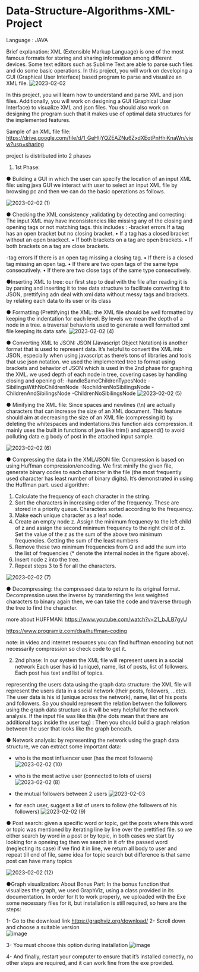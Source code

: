 # Data-Structure-Algorithms-XML-Project

Language : JAVA

Brief explanation:
XML (Extensible Markup Language) is one of the most famous formats for storing and sharing
information among different devices. Some text editors such as Sublime Text are able to parse
such files and do some basic operations. In this project, you will work on developing a GUI
(Graphical User Interface) based program to parse and visualize an XML file.
![2023-02-02](https://user-images.githubusercontent.com/92223732/216429688-f8add2df-0351-42fd-bca6-8f38ccb0738e.png)


In this project, you will learn how to understand and parse XML and json files. Additionally, you
will work on designing a GUI (Graphical User Interface) to visualize XML and json files. You
should also work on designing the program such that it makes use of optimal data structures
for the implemented features.

Sample of an XML file file:
https://drive.google.com/file/d/1_GeHIjYQZEAZNu6ZxdXEotPnHhiKnaWn/view?usp=sharing

project is distributed into 2 phases
1) 1st Phase:


● Building a GUI in which the user can specify the location of an input XML file:
  using java GUI we interact with user to select an input XML file by browsing pc and then we can do the basic operations as follows. 

![2023-02-02 (1)](https://user-images.githubusercontent.com/92223732/216430068-e5e41cba-d268-4bf6-a843-3bdea3382a74.png)


● Checking the XML consistency ,validating by detecting and correcting: 
The input XML may have inconsistencies like missing any
of the closing and opening tags or not matching tags. 
this includes : -bracket errors
If a tag has an open bracket but no closing bracket.
• If a tag has a closed bracket without an open brackect.
• If both brackets on a tag are open brackets.
• If both brackets on a tag are close brackets.

-tag errors
 If there is an open tag missing a closing tag.
• If there is a closed tag missing an open tag.
• If there are two open tags of the same type consecutively.
• If there are two close tags of the same type consecutively.


●Inserting XML to tree:
 our first step to deal with the file after reading it is by parsing and inserting it to tree data structure to facilitate converting it to JSON, prettifying adn deal with xml data without messy tags and brackets. by relating each data to its user or its class

● Formatting (Prettifying) the XML: the XML file should be well formatted by keeping the
indentation for each level. By levels we mean the depth of a node in a tree. a traversal behavioris used to generate a well formatted xml file keeping its data safe.
![2023-02-02 (4)](https://user-images.githubusercontent.com/92223732/216431291-c28e7789-ce47-4a35-aeb2-a6aa3fa7ac21.png)


● Converting XML to JSON: JSON (Javascript Object Notation) is another format that is used
to represent data. It’s helpful to convert the XML into JSON, especially when using
javascript as there’s tons of libraries and tools that use json notation.
we used the implemented tree to format using brackets and behavior of JSON which is used in the 2nd phase for graphing the XML.
we used depth of each node in tree, covering cases by handling closing and opening of:
-handleSameChildrenTypesNode
-SibilingsWithNoChildrenNode
-NochildrenNoSibilingsNode
-ChildrenAndSibilingsNode
-ChildrenNoSibilingsNode
![2023-02-02 (5)](https://user-images.githubusercontent.com/92223732/216431476-4962fb14-38c0-41df-8183-40f9760c8a83.png)



● Minifying the XML file: Since spaces and newlines (\n) are actually characters that can
increase the size of an XML document. This feature should aim at decreasing the size of
an XML file (compressing it) by deleting the whitespaces and indentations.this function aids compression. it mainly uses the built in functions of java like trim() and append() to avoid polluting data 
e.g body of post in the attached input sample.

![2023-02-02 (6)](https://user-images.githubusercontent.com/92223732/216431671-f1f8a3da-8241-410f-ae08-e6aaea5fa5f5.png)


● Compressing the data in the XML/JSON file:
Compression is based on using Huffman compression/encoding. We first minify 
the given file, generate binary codes to each character in the file (the most 
frequently used character has least number of binary digits). It’s demonstrated in 
using the Huffman part.
used algorithm:

1. Calculate the frequency of each character in the string.
2. Sort the characters in increasing order of the frequency. These are stored in 
a priority queue. Characters sorted according to the frequency.
3. Make each unique character as a leaf node.
4. Create an empty node z. Assign the minimum frequency to the left child of 
z and assign the second minimum frequency to the right child of z. Set the 
value of the z as the sum of the above two minimum frequencies. Getting 
the sum of the least numbers
5. Remove these two minimum frequencies from Q and add the sum into the 
list of frequencies (* denote the internal nodes in the figure above).
6. Insert node z into the tree.
7. Repeat steps 3 to 5 for all the characters.

![2023-02-02 (7)](https://user-images.githubusercontent.com/92223732/216432136-7f4fafdd-3732-466d-a6b7-11db335b6d33.png)


● Decompressing:
the compressed data to return to its original format.
Decompression uses the inverse by transferring the less weighted characters to 
binary again then, we can take the code and traverse through the tree to find 
the character.


more about HUFFMAN: 
https://www.youtube.com/watch?v=21_bJLB7gyU

https://www.programiz.com/dsa/huffman-coding

note: in video and internet resources you can find huffman encoding but not necessarily compression so check code to get it.

2) 2nd phase:
In our system the XML file will represent users in a social network
Each user has id (unique), name, list of posts, list of followers.
Each post has text and list of topics.

representing the users data using the graph data structure: the XML file will represent the
users data in a social network (their posts, followers, ...etc).
The user data is his id (unique across the network), name, list of his posts and followers.
So you should represent the relation between the followers using the graph data
structure as it will be very helpful for the network analysis.
If the input file was like this (the dots mean that there are additional tags inside the user
tag) :
Then you should build a graph relation between the user that looks like the graph
beneath.

● Network analysis: by representing the network using the graph data structure, we can
extract some important data:
- who is the most influencer user (has the most followers)
![2023-02-02 (10)](https://user-images.githubusercontent.com/92223732/216432578-32f8f76f-8c07-4ad5-8e2f-c41e12f4bd13.png)


- who is the most active user (connected to lots of users)
![2023-02-02 (8)](https://user-images.githubusercontent.com/92223732/216432922-ef9d4380-f397-451c-b967-d5f556995b4c.png)

- the mutual followers between 2 users
![2023-02-03](https://user-images.githubusercontent.com/92223732/216471377-3b621d0a-b2c3-4667-bed9-0600dad89c8b.png)


- for each user, suggest a list of users to follow (the followers of his followers)
![2023-02-02 (9)](https://user-images.githubusercontent.com/92223732/216432837-feff9648-e6ee-4982-80ed-d88549bb834f.png)


● Post search: given a specific word or topic, get the posts where this word or topic was
mentioned by iterating line by line over the prettified file. so we either search by word in a post or by topic, in both cases we start by looking for a <body>opneing tag then we search in it ofr the passed word (neglecting its case) if we find it in line, we return all body to user and repeat till end of file,
same idea for topic search but difference is that same post can have many topics

![2023-02-02 (12)](https://user-images.githubusercontent.com/92223732/216433637-ab600122-ec16-4aea-b88a-1c41570cc3de.png)


●Graph visualization: 
About Bonus Part:
In the bonus function that visualizes the graph, we used GraphViz, using a class provided in its documentation.
In order for It to work properly, we uploaded with the Exe some necessary files for it, but installation is still required, so here are the steps:





1-	Go to the download link https://graphviz.org/download/
2-	Scroll down and choose a suitable version  
![image](https://user-images.githubusercontent.com/92223732/216475038-38dd2f17-b4a1-4543-b923-320a2b20449a.png)

3-	You must choose this option  during installation 
![image](https://user-images.githubusercontent.com/92223732/216475073-9e3fcfab-8628-43da-8207-85b35ebc4522.png)



4-	And finally, restart your computer to ensure that it’s installed correctly, no other steps are required, and it can work fine from the exe provided.



